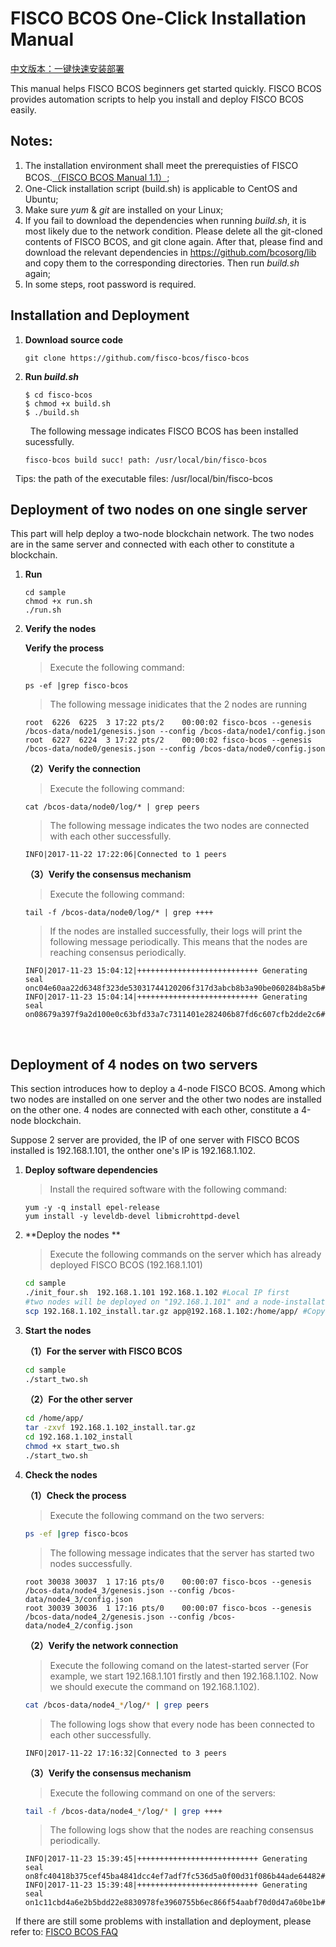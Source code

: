 # FISCO BCOS One-Click Installation Manual

[中文版本：一键快速安装部署](https://github.com/FISCO-BCOS/FISCO-BCOS/tree/master-1.3/sample)

This manual helps FISCO BCOS beginners get started quickly.  FISCO BCOS provides automation scripts to help you install and deploy FISCO BCOS easily.

## Notes:
1. The installation environment shall meet the prerequisties of FISCO BCOS.[（FISCO BCOS Manual 1.1）](../doc/manual/README.md);
2. One-Click installation script (build.sh) is applicable to CentOS and Ubuntu;
3. Make sure *yum* & *git* are installed on your Linux;
4. If you fail to download the dependencies when running *build.sh*, it is most likely due to the network condition. Please delete all the git-cloned contents of FISCO BCOS, and git clone again. After that, please find and download the relevant dependencies in https://github.com/bcosorg/lib and copy them to the corresponding directories. Then run *build.sh* again;  
5. In some steps, root password is required.

## Installation and Deployment

1. **Download source code**

   ```shell
   git clone https://github.com/fisco-bcos/fisco-bcos
   ```

2. **Run *build.sh***

   ```shell
   $ cd fisco-bcos
   $ chmod +x build.sh 
   $ ./build.sh
   ```
      The following message indicates FISCO BCOS has been installed sucessfully.
   ```
   fisco-bcos build succ! path: /usr/local/bin/fisco-bcos
   ```

   Tips: the path of the executable files: /usr/local/bin/fisco-bcos


## Deployment of two nodes on one single server

This part will help deploy a two-node blockchain network. The two nodes are in the same server and connected with each other to constitute a blockchain.

1. **Run**

   ```shell
   cd sample
   chmod +x run.sh
   ./run.sh
   ```

2. **Verify the nodes**

   **Verify the process**

   > Execute the following command:

   ```shell
   ps -ef |grep fisco-bcos
   ```

   > The following message inidicates that the 2 nodes are running

   ```
   root  6226  6225  3 17:22 pts/2    00:00:02 fisco-bcos --genesis /bcos-data/node1/genesis.json --config /bcos-data/node1/config.json
   root  6227  6224  3 17:22 pts/2    00:00:02 fisco-bcos --genesis /bcos-data/node0/genesis.json --config /bcos-data/node0/config.json
   ```

   **（2）Verify the connection**

   > Execute the following command:

   ```shell
   cat /bcos-data/node0/log/* | grep peers
   ```

   > The following message indicates the two nodes are connected with each other successfully. 

   ```shell
   INFO|2017-11-22 17:22:06|Connected to 1 peers
   ```

   **（3）Verify the consensus mechanism**

   > Execute the following command:

   ```shell
   tail -f /bcos-data/node0/log/* | grep ++++
   ```

   > If the nodes are installed successfully, their logs will print the following message periodically. This means that the nodes are reaching consensus periodically.

   ```log
   INFO|2017-11-23 15:04:12|+++++++++++++++++++++++++++ Generating seal onc04e60aa22d6348f323de53031744120206f317d3abcb8b3a90be060284b8a5b#1tx:0time:1511420652136
   INFO|2017-11-23 15:04:14|+++++++++++++++++++++++++++ Generating seal on08679a397f9a2d100e0c63bfd33a7c7311401e282406b87fd6c607cfb2dde2c6#1tx:0time:1511420654148
   ```

   ​

## Deployment of 4 nodes on two servers

This section introduces how to deploy a 4-node FISCO BCOS. Among which two nodes are installed on one server and the other two nodes are installed on the other one. 4 nodes are connected with each other, constitute a 4-node blockchain.

Suppose 2 server are provided, the IP of one server with FISCO BCOS installed is 192.168.1.101, the onther one's IP is 192.168.1.102.

1. **Deploy  software dependencies**

   > Install the required software with the following command: 

   ```shell
   yum -y -q install epel-release
   yum install -y leveldb-devel libmicrohttpd-devel
   ```

2. **Deploy the nodes **

   > Execute the following commands on the server which has already deployed FISCO BCOS (192.168.1.101)

   ```sh
   cd sample
   ./init_four.sh  192.168.1.101 192.168.1.102 #Local IP first
   #two nodes will be deployed on "192.168.1.101" and a node-installation package for another server 192.168.1.102 will be genearted, name of generated package is 192.168.1.102_install.tar.gz
   scp 192.168.1.102_install.tar.gz app@192.168.1.102:/home/app/ #Copy the installation package to any directory of the other server(192.168.1.102).
   ```

3. **Start the nodes**

   **（1）For the server with FISCO BCOS**

   ```sh
   cd sample
   ./start_two.sh
   ```

   **（2）For the other server**

   ```sh
   cd /home/app/
   tar -zxvf 192.168.1.102_install.tar.gz
   cd 192.168.1.102_install
   chmod +x start_two.sh
   ./start_two.sh
   ```

4. **Check the nodes**

   **（1）Check the process**

   > Execute the following command on the two servers:

   ```sh
   ps -ef |grep fisco-bcos
   ```

   > The following message indicates that the server has started two nodes successfully.

   ```
   root 30038 30037  1 17:16 pts/0    00:00:07 fisco-bcos --genesis /bcos-data/node4_3/genesis.json --config /bcos-data/node4_3/config.json
   root 30039 30036  1 17:16 pts/0    00:00:07 fisco-bcos --genesis /bcos-data/node4_2/genesis.json --config /bcos-data/node4_2/config.json
   ```

   **（2）Verify the network connection**

   > Execute the following comand on the latest-started server (For example, we start 192.168.1.101 firstly and then 192.168.1.102. Now we should execute the command on 192.168.1.102).

   ```sh
   cat /bcos-data/node4_*/log/* | grep peers
   ```

   > The following logs show that every node has been connected to each other successfully.

   ```
   INFO|2017-11-22 17:16:32|Connected to 3 peers
   ```

   **（3）Verify the consensus mechanism**

   > Execute the following command on one of the servers:

   ```sh
   tail -f /bcos-data/node4_*/log/* | grep ++++
   ```

   > The following logs show that the nodes are reaching  consensus periodically.

   ```
   INFO|2017-11-23 15:39:45|+++++++++++++++++++++++++++ Generating seal on8fc40418b375cef45ba4841dcc4ef7adf7fc536d5a0f00d31f086b44ade64482#1tx:0time:1511422785361
   INFO|2017-11-23 15:39:48|+++++++++++++++++++++++++++ Generating seal on1c11cbd4a6e2b5bdd22e8830978fe3960755b6ec866f54aabf70d0d47a60be1b#1tx:0time:1511422788391
   ```

   If there are still some problems with installation and deployment, please refer to: [FISCO BCOS FAQ](https://github.com/FISCO-BCOS/Wiki/blob/master/FISCO%20BCOS%E5%B8%B8%E8%A7%81%E9%97%AE%E9%A2%98/README.md)

